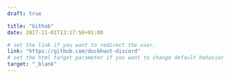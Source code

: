 ```yaml
---
draft: true

title: "Github"
date: 2017-11-01T13:17:56+01:00

# set the link if you want to redirect the user.
link: "https://github.com/duckhunt-discord"
# set the html target parameter if you want to change default behavior
target: "_blank"
---
```

